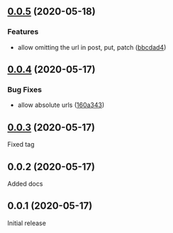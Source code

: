 ## [0.0.5](https://github.com/posva/mande/compare/v0.0.4...v0.0.5) (2020-05-18)

### Features

- allow omitting the url in post, put, patch ([bbcdad4](https://github.com/posva/mande/commit/bbcdad4b6d99725e7ee5fe81dfcda85389950841))

## [0.0.4](https://github.com/posva/mande/compare/v0.0.3...v0.0.4) (2020-05-17)

### Bug Fixes

- allow absolute urls ([160a343](https://github.com/posva/mande/commit/160a3439cd6dcdb246f8d136f87bf52aac527f78))

## [0.0.3](https://github.com/posva/mande/compare/v0.0.2...v0.0.3) (2020-05-17)

Fixed tag

## 0.0.2 (2020-05-17)

Added docs

## 0.0.1 (2020-05-17)

Initial release
